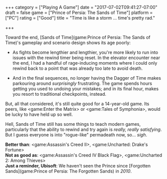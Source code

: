 +++
category = ["Playing A Game"]
date = "2017-07-02T09:41:27-07:00"
draft = false
game = ["Prince of Persia: The Sands of Time"]
platform = ["PC"]
rating = ["Good"]
title = "Time is like a storm ... time's pretty rad."

+++

Toward the end, [Sands of Time](game:Prince of Persia: The Sands of Time)'s gameplay and scenario design shows its age poorly:

* As fights become lengthier and lengthier, you're more likely to run into issues with the rewind timer being reset.  In the elevator encounter near the end, I had a handful of rage-inducing moments where I could only rewind back to a point that was already too late to avoid death.

* And in the final sequences, no longer having the Dagger of Time makes parkouring around <i>surprisingly</i> frustrating.  The game spends hours getting you used to undoing your mistakes; and in its final hour, makes you resort to traditional checkpoints, instead.

But, all that considered, it's still quite good for a 14-year-old game.  Its peers, like <game:Enter the Matrix> or <game:Tales of Symphonia>, would be lucky to have held up so well.

Hell, Sands of Time still has some things to teach modern games, particularly that the ability to rewind and try again is <i>really, really satisfying</i>.  But I guess everyone is into "rogue-like" permadeath now, so... <i>sigh</i>.

<b>Better than</b>: <game:Assassin's Creed II>, <game:Uncharted: Drake's Fortune>  
<b>Not as good as</b>: <game:Assassin's Creed IV Black Flag>, <game:Uncharted 2: Among Thieves>  
<b>Just a reminder, Ubisoft</b>: We haven't seen the Prince since [Forgotten Sands](game:Prince of Persia: The Forgotten Sands) in <i>2010</i>.

